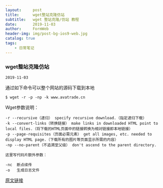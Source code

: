 ```yaml
---
layout:     post
title:      wget整站克隆仿站
subtitle:   wget 整站克隆/仿站 教程
date:       2019-11-03
author:     FormWeb
header-img: img/post-bg-ios9-web.jpg
catalog: true
tags:
    - 日常笔记
---
```

### wget整站克隆仿站
```
2019-11-03
```

通过如下命令可以整个网站的源码下载到本地
```
$ wget -r -p -np -k www.avatrade.cn
```
Wget参数说明：  
```
-r --recursive（递归） specify recursive download.（指定递归下载）
-k --convert-links（转换链接） make links in downloaded HTML point to local files.（将下载的HTML页面中的链接转换为相对链接即本地链接）
-p --page-requisites（页面必需元素） get all images, etc. needed to display HTML page.（下载所有的图片等页面显示所需的内容）
-np --no-parent（不追溯至父级） don't ascend to the parent directory.

这里写代码片额外参数：

-nc  断点续传
-o   生成日志文件
```
[原文链接](https://blog.csdn.net/qq_28590879/article/details/79849307)


